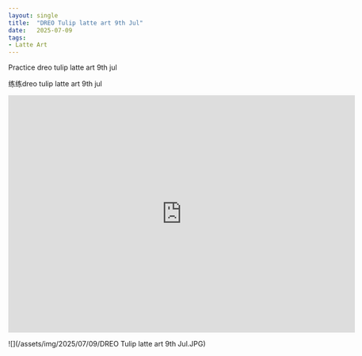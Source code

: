 ```yaml
---
layout: single
title:  "DREO Tulip latte art 9th Jul"
date:   2025-07-09
tags:
- Latte Art
---
```


Practice dreo tulip latte art 9th jul

练练dreo tulip latte art 9th jul

<div class="embed-container">
  <iframe
      src="https://www.youtube.com/embed/N16luR8XPiw"
      width="700"
      height="480"
      frameborder="0"
      allowfullscreen="true">
  </iframe>
</div>

![](/assets/img/2025/07/09/DREO Tulip latte art 9th Jul.JPG)
